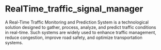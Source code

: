 # RealTime_traffic_signal_manager
A Real-Time Traffic Monitoring and Prediction System is a technological solution designed to gather, process, analyze, and predict traffic conditions in real-time. Such systems are widely used to enhance traffic management, reduce congestion, improve road safety, and optimize transportation systems.
